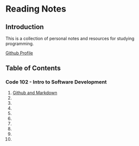 # Reading Notes

## Introduction

This is a collection of personal notes and resources for studying programming.

[Github Profile](https://github.com/Hayden-Cleaver)

## Table of Contents

### Code 102 - Intro to Software Development

1. [Github and Markdown](https://Hayden-Cleaver.github.io/Reading-Notes/Code102/Class1)
2. 
3. 
4. 
5. 
6. 
7. 
8. 
9. 
10. 